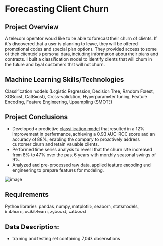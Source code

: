 # Forecasting Client Churn
## Project Overview
A telecom operator would like to be able to forecast their churn of clients. If it's discovered that a user is planning to leave, they will be offered promotional codes and special plan options. They provided access to some of their clientele's personal data, including information about their plans and contracts. I built a classification model to identify clients that will churn in the future and loyal customers that will not churn.

## Machine Learning Skills/Technologies
Classification models (Logistic Regression, Decision Tree, Random Forest, XGBoost, CatBoost), Cross-validation, Hyperparameter tuning, Feature Encoding, Feature Engineering, Upsampling (SMOTE)

## Project Conclusions
- Developed a predictive [classification model](https://github.com/laceymalarky/TripleTen_projects/blob/main/churn_classification/churn_model.ipynb) that resulted in a 12% improvement in performance, achieving a 0.93 AUC-ROC score and an accuracy of 88%, enabling the company to proactively address customer churn and retain valuable clients.
- Performed time series analysis to reveal that the churn rate increased from 8% to 47% over the past 6 years with monthly seasonal swings of 9%.
- Analyzed and pre-processed raw data, applied feature encoding and engineering to prepare features for modeling.

![image](https://github.com/laceymalarky/TripleTen_projects/assets/97048468/09977dad-87ff-4602-b58b-10d00895bc4b)
 
## Requirements
Python libraries: pandas, numpy, matplotlib, seaborn, statsmodels, imblearn, scikit-learn, xgboost, catboost

## Data Description:
- training and testing set containing 7,043 observations
